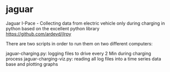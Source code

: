 # jaguar
Jaguar I-Pace - Collecting data from electric vehicle only during charging
in python based on the excellent python library https://github.com/ardevd/jlrpy

There are two scripts in order to run them on two different computers:

jaguar-charging.py: logging files to drive every 2 Min during charging process
jaguar-charging-viz.py: reading all log files into a time series data base and plotting graphs

